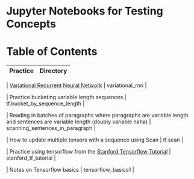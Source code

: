 # Jupyter Notebooks for Testing Concepts

# Table of Contents

| Practice      | Directory     |
| ------------- |:-------------:|

| [Variational Recurrent Neural Network](https://arxiv.org/abs/1506.02216) | 
  variational_rnn |
<!--  -->
| Practice bucketing variable length sequences      | 
  tf.bucket_by_sequence_length |
<!--  -->
| Reading in batches of paragraphs where paragraphs are variable length and sentences are variable length (doubly variable haha) | 
  scanning_sentences_in_paragraph |
<!--  -->
| How to update multiple tensors with a sequence using Scan |
  tf.scan |
<!--  -->
| Practice using tensorflow from the [Stanford Tensorflow Tutorial](https://cs224d.stanford.edu/lectures/CS224d-Lecture7.pdf) |
  stanford_tf_tutorial |
<!--  -->
| Notes on Tensorflow basics | 
  tensorflow_basics1 |